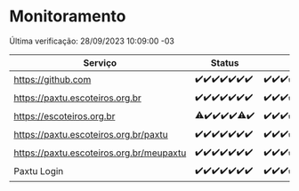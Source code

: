 # Monitoramento

Última verificação: 28/09/2023 10:09:00 -03

|Serviço|Status|Últimas 24h|
|---|---|---|
|https://github.com|<span title="2023-09-21: OK=24">✔️</span><span title="2023-09-22: OK=24">✔️</span><span title="2023-09-23: OK=24">✔️</span><span title="2023-09-24: OK=24">✔️</span><span title="2023-09-25: OK=24">✔️</span><span title="2023-09-26: OK=24">✔️</span><span title="2023-09-27: OK=13">✔️</span>|<span title="27/09/2023 10:09:00 -03 : 200">✔️</span><span title="27/09/2023 11:05:00 -03 : 200">✔️</span><span title="27/09/2023 12:06:00 -03 : 200">✔️</span><span title="27/09/2023 13:07:00 -03 : 200">✔️</span><span title="27/09/2023 14:04:00 -03 : 200">✔️</span><span title="27/09/2023 15:07:00 -03 : 200">✔️</span><span title="27/09/2023 16:03:00 -03 : 200">✔️</span><span title="27/09/2023 17:06:00 -03 : 200">✔️</span><span title="27/09/2023 18:04:00 -03 : 200">✔️</span><span title="27/09/2023 19:04:00 -03 : 200">✔️</span><span title="27/09/2023 20:05:00 -03 : 200">✔️</span><span title="27/09/2023 21:28:00 -03 : 200">✔️</span><span title="27/09/2023 22:40:00 -03 : 200">✔️</span><span title="27/09/2023 23:13:00 -03 : 200">✔️</span><span title="28/09/2023 00:06:00 -03 : 200">✔️</span><span title="28/09/2023 01:07:00 -03 : 200">✔️</span><span title="28/09/2023 02:04:00 -03 : 200">✔️</span><span title="28/09/2023 03:08:00 -03 : 200">✔️</span><span title="28/09/2023 04:05:00 -03 : 200">✔️</span><span title="28/09/2023 05:08:00 -03 : 200">✔️</span><span title="28/09/2023 06:05:00 -03 : 200">✔️</span><span title="28/09/2023 07:06:00 -03 : 200">✔️</span><span title="28/09/2023 08:03:00 -03 : 200">✔️</span><span title="28/09/2023 09:10:00 -03 : 200">✔️</span><span title="28/09/2023 10:09:00 -03 : 200">✔️</span>|
|https://paxtu.escoteiros.org.br|<span title="2023-09-21: OK=24">✔️</span><span title="2023-09-22: OK=24">✔️</span><span title="2023-09-23: OK=24">✔️</span><span title="2023-09-24: OK=24">✔️</span><span title="2023-09-25: OK=24">✔️</span><span title="2023-09-26: OK=24">✔️</span><span title="2023-09-27: OK=13">✔️</span>|<span title="27/09/2023 10:09:00 -03 : 200">✔️</span><span title="27/09/2023 11:05:00 -03 : 200">✔️</span><span title="27/09/2023 12:06:00 -03 : 200">✔️</span><span title="27/09/2023 13:07:00 -03 : 200">✔️</span><span title="27/09/2023 14:04:00 -03 : 200">✔️</span><span title="27/09/2023 15:07:00 -03 : 200">✔️</span><span title="27/09/2023 16:03:00 -03 : 200">✔️</span><span title="27/09/2023 17:06:00 -03 : 200">✔️</span><span title="27/09/2023 18:04:00 -03 : 200">✔️</span><span title="27/09/2023 19:04:00 -03 : 200">✔️</span><span title="27/09/2023 20:05:00 -03 : 200">✔️</span><span title="27/09/2023 21:28:00 -03 : 200">✔️</span><span title="27/09/2023 22:40:00 -03 : 200">✔️</span><span title="27/09/2023 23:13:00 -03 : 200">✔️</span><span title="28/09/2023 00:06:00 -03 : 200">✔️</span><span title="28/09/2023 01:07:00 -03 : 200">✔️</span><span title="28/09/2023 02:04:00 -03 : 200">✔️</span><span title="28/09/2023 03:08:00 -03 : 200">✔️</span><span title="28/09/2023 04:05:00 -03 : 200">✔️</span><span title="28/09/2023 05:08:00 -03 : 200">✔️</span><span title="28/09/2023 06:05:00 -03 : 200">✔️</span><span title="28/09/2023 07:06:00 -03 : 200">✔️</span><span title="28/09/2023 08:03:00 -03 : 200">✔️</span><span title="28/09/2023 09:10:00 -03 : 200">✔️</span><span title="28/09/2023 10:09:00 -03 : 200">✔️</span>|
|https://escoteiros.org.br|<span title="2023-09-21: OK=23, Falhas=1">⚠️</span><span title="2023-09-22: OK=24">✔️</span><span title="2023-09-23: OK=24">✔️</span><span title="2023-09-24: OK=24">✔️</span><span title="2023-09-25: OK=24">✔️</span><span title="2023-09-26: OK=23, Falhas=1">⚠️</span><span title="2023-09-27: OK=13">✔️</span>|<span title="27/09/2023 10:09:00 -03 : 200">✔️</span><span title="27/09/2023 11:05:00 -03 : 200">✔️</span><span title="27/09/2023 12:06:00 -03 : 200">✔️</span><span title="27/09/2023 13:07:00 -03 : 200">✔️</span><span title="27/09/2023 14:04:00 -03 : 200">✔️</span><span title="27/09/2023 15:07:00 -03 : 200">✔️</span><span title="27/09/2023 16:03:00 -03 : 200">✔️</span><span title="27/09/2023 17:06:00 -03 : 200">✔️</span><span title="27/09/2023 18:04:00 -03 : 200">✔️</span><span title="27/09/2023 19:04:00 -03 : 200">✔️</span><span title="27/09/2023 20:05:00 -03 : 200">✔️</span><span title="27/09/2023 21:28:00 -03 : 200">✔️</span><span title="27/09/2023 22:40:00 -03 : 200">✔️</span><span title="27/09/2023 23:13:00 -03 : 200">✔️</span><span title="28/09/2023 00:06:00 -03 : 200">✔️</span><span title="28/09/2023 01:07:00 -03 : 200">✔️</span><span title="28/09/2023 02:04:00 -03 : 200">✔️</span><span title="28/09/2023 03:08:00 -03 : 200">✔️</span><span title="28/09/2023 04:05:00 -03 : 200">✔️</span><span title="28/09/2023 05:08:00 -03 : 200">✔️</span><span title="28/09/2023 06:05:00 -03 : 200">✔️</span><span title="28/09/2023 07:06:00 -03 : 200">✔️</span><span title="28/09/2023 08:03:00 -03 : 200">✔️</span><span title="28/09/2023 09:10:00 -03 : 200">✔️</span><span title="28/09/2023 10:09:00 -03 : 200">✔️</span>|
|https://paxtu.escoteiros.org.br/paxtu|<span title="2023-09-21: OK=24">✔️</span><span title="2023-09-22: OK=24">✔️</span><span title="2023-09-23: OK=24">✔️</span><span title="2023-09-24: OK=24">✔️</span><span title="2023-09-25: OK=24">✔️</span><span title="2023-09-26: OK=24">✔️</span><span title="2023-09-27: OK=13">✔️</span>|<span title="27/09/2023 10:09:00 -03 : 200">✔️</span><span title="27/09/2023 11:05:00 -03 : 200">✔️</span><span title="27/09/2023 12:06:00 -03 : 200">✔️</span><span title="27/09/2023 13:07:00 -03 : 200">✔️</span><span title="27/09/2023 14:04:00 -03 : 200">✔️</span><span title="27/09/2023 15:07:00 -03 : 200">✔️</span><span title="27/09/2023 16:03:00 -03 : 200">✔️</span><span title="27/09/2023 17:06:00 -03 : 200">✔️</span><span title="27/09/2023 18:04:00 -03 : 200">✔️</span><span title="27/09/2023 19:04:00 -03 : 200">✔️</span><span title="27/09/2023 20:05:00 -03 : 200">✔️</span><span title="27/09/2023 21:28:00 -03 : 200">✔️</span><span title="27/09/2023 22:40:00 -03 : 200">✔️</span><span title="27/09/2023 23:13:00 -03 : 200">✔️</span><span title="28/09/2023 00:06:00 -03 : 200">✔️</span><span title="28/09/2023 01:07:00 -03 : 200">✔️</span><span title="28/09/2023 02:04:00 -03 : 200">✔️</span><span title="28/09/2023 03:08:00 -03 : 200">✔️</span><span title="28/09/2023 04:05:00 -03 : 200">✔️</span><span title="28/09/2023 05:08:00 -03 : 200">✔️</span><span title="28/09/2023 06:05:00 -03 : 200">✔️</span><span title="28/09/2023 07:06:00 -03 : 200">✔️</span><span title="28/09/2023 08:03:00 -03 : 200">✔️</span><span title="28/09/2023 09:10:00 -03 : 200">✔️</span><span title="28/09/2023 10:09:00 -03 : 200">✔️</span>|
|https://paxtu.escoteiros.org.br/meupaxtu|<span title="2023-09-21: OK=24">✔️</span><span title="2023-09-22: OK=24">✔️</span><span title="2023-09-23: OK=24">✔️</span><span title="2023-09-24: OK=24">✔️</span><span title="2023-09-25: OK=24">✔️</span><span title="2023-09-26: OK=24">✔️</span><span title="2023-09-27: OK=13">✔️</span>|<span title="27/09/2023 10:09:00 -03 : 200">✔️</span><span title="27/09/2023 11:05:00 -03 : 200">✔️</span><span title="27/09/2023 12:06:00 -03 : 200">✔️</span><span title="27/09/2023 13:07:00 -03 : 200">✔️</span><span title="27/09/2023 14:04:00 -03 : 200">✔️</span><span title="27/09/2023 15:07:00 -03 : 200">✔️</span><span title="27/09/2023 16:03:00 -03 : 200">✔️</span><span title="27/09/2023 17:06:00 -03 : 200">✔️</span><span title="27/09/2023 18:04:00 -03 : 200">✔️</span><span title="27/09/2023 19:04:00 -03 : 200">✔️</span><span title="27/09/2023 20:05:00 -03 : 200">✔️</span><span title="27/09/2023 21:28:00 -03 : 200">✔️</span><span title="27/09/2023 22:40:00 -03 : 200">✔️</span><span title="27/09/2023 23:13:00 -03 : 200">✔️</span><span title="28/09/2023 00:06:00 -03 : 200">✔️</span><span title="28/09/2023 01:07:00 -03 : 200">✔️</span><span title="28/09/2023 02:05:00 -03 : 200">✔️</span><span title="28/09/2023 03:08:00 -03 : 200">✔️</span><span title="28/09/2023 04:05:00 -03 : 200">✔️</span><span title="28/09/2023 05:08:00 -03 : 200">✔️</span><span title="28/09/2023 06:05:00 -03 : 200">✔️</span><span title="28/09/2023 07:06:00 -03 : 200">✔️</span><span title="28/09/2023 08:03:00 -03 : 200">✔️</span><span title="28/09/2023 09:10:00 -03 : 200">✔️</span><span title="28/09/2023 10:09:00 -03 : 200">✔️</span>|
|Paxtu Login|<span title="2023-09-21: OK=24">✔️</span><span title="2023-09-22: OK=24">✔️</span><span title="2023-09-23: OK=24">✔️</span><span title="2023-09-24: OK=24">✔️</span><span title="2023-09-25: OK=24">✔️</span><span title="2023-09-26: OK=24">✔️</span><span title="2023-09-27: OK=13">✔️</span>|<span title="27/09/2023 10:09:00 -03 : 200">✔️</span><span title="27/09/2023 11:05:00 -03 : 200">✔️</span><span title="27/09/2023 12:06:00 -03 : 200">✔️</span><span title="27/09/2023 13:07:00 -03 : 200">✔️</span><span title="27/09/2023 14:04:00 -03 : 200">✔️</span><span title="27/09/2023 15:07:00 -03 : 200">✔️</span><span title="27/09/2023 16:03:00 -03 : 200">✔️</span><span title="27/09/2023 17:06:00 -03 : 200">✔️</span><span title="27/09/2023 18:04:00 -03 : 200">✔️</span><span title="27/09/2023 19:04:00 -03 : 200">✔️</span><span title="27/09/2023 20:05:00 -03 : 200">✔️</span><span title="27/09/2023 21:28:00 -03 : 200">✔️</span><span title="27/09/2023 22:40:00 -03 : 200">✔️</span><span title="27/09/2023 23:13:00 -03 : 200">✔️</span><span title="28/09/2023 00:06:00 -03 : 200">✔️</span><span title="28/09/2023 01:07:00 -03 : 200">✔️</span><span title="28/09/2023 02:05:00 -03 : 200">✔️</span><span title="28/09/2023 03:08:00 -03 : 200">✔️</span><span title="28/09/2023 04:05:00 -03 : 200">✔️</span><span title="28/09/2023 05:08:00 -03 : 200">✔️</span><span title="28/09/2023 06:05:00 -03 : 200">✔️</span><span title="28/09/2023 07:06:00 -03 : 200">✔️</span><span title="28/09/2023 08:03:00 -03 : 200">✔️</span><span title="28/09/2023 09:10:00 -03 : 200">✔️</span><span title="28/09/2023 10:09:00 -03 : 200">✔️</span>|
